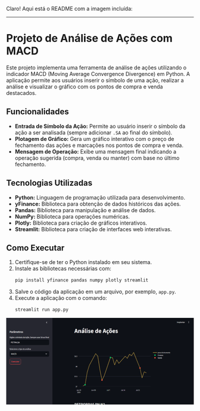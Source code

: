 Claro! Aqui está o README com a imagem incluída:

---

# Projeto de Análise de Ações com MACD

Este projeto implementa uma ferramenta de análise de ações utilizando o indicador MACD (Moving Average Convergence Divergence) em Python. A aplicação permite aos usuários inserir o símbolo de uma ação, realizar a análise e visualizar o gráfico com os pontos de compra e venda destacados.

## Funcionalidades

- **Entrada de Símbolo da Ação:** Permite ao usuário inserir o símbolo da ação a ser analisada (sempre adicionar `.SA` ao final do símbolo).
- **Plotagem de Gráfico:** Gera um gráfico interativo com o preço de fechamento das ações e marcações nos pontos de compra e venda.
- **Mensagem de Operação:** Exibe uma mensagem final indicando a operação sugerida (compra, venda ou manter) com base no último fechamento.

## Tecnologias Utilizadas

- **Python:** Linguagem de programação utilizada para desenvolvimento.
- **yFinance:** Biblioteca para obtenção de dados históricos das ações.
- **Pandas:** Biblioteca para manipulação e análise de dados.
- **NumPy:** Biblioteca para operações numéricas.
- **Plotly:** Biblioteca para criação de gráficos interativos.
- **Streamlit:** Biblioteca para criação de interfaces web interativas.

## Como Executar

1. Certifique-se de ter o Python instalado em seu sistema.
2. Instale as bibliotecas necessárias com:
    ```sh
    pip install yfinance pandas numpy plotly streamlit
    ```
3. Salve o código da aplicação em um arquivo, por exemplo, `app.py`.
4. Execute a aplicação com o comando:
    ```sh
    streamlit run app.py
    ```

![Imagem Do Programa](https://github.com/KauaBertoldo/MACD-PYTHON/blob/main/Captura%20de%20tela%202024-07-26%20085457.png)
